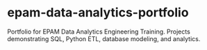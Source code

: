 # epam-data-analytics-portfolio
Portfolio for EPAM Data Analytics Engineering Training. Projects demonstrating SQL, Python ETL, database modeling, and analytics.
